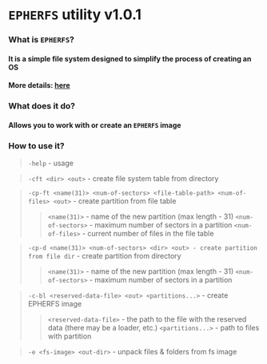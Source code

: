 #	`EPHERFS` utility v1.0.1
###	What is `EPHERFS`?
####	It is a simple file system designed to simplify the process of creating an OS
####	More details: [here](./docs/epherfs-v-ktsn.md)
###	What does it do?
####	Allows you to work with or create an `EPHERFS` image
###	How to use it?
>	`-help` - usage

>	`-cft <dir> <out>` - create file system table from directory

>	`-cp-ft <name(31)> <num-of-sectors> <file-table-path> <num-of-files> <out>` - create partition from file table
>>	`<name(31)>` - name of the new partition (max length - 31)
>>	`<num-of-sectors>` - maximum number of sectors in a partition
>>	`<num-of-files>` - current number of files in the file table

>	`-cp-d <name(31)> <num-of-sectors> <dir> <out> - create partition from file dir` - create partition from directory
>>	`<name(31)>` - name of the new partition (max length - 31)
>>	`<num-of-sectors>` - maximum number of sectors in a partition

>	`-c-bl <reserved-data-file> <out> <partitions...>` - create EPHERFS image
>>	`<reserved-data-file>` - the path to the file with the reserved data (there may be a loader, etc.)
>>	`<partitions...>` - path to files with partition

>	`-e <fs-image> <out-dir>` - unpack files & folders from fs image